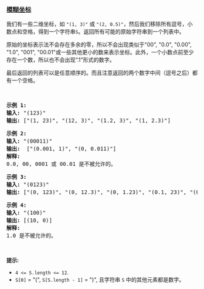 ### [模糊坐标](https://leetcode-cn.com/problems/ambiguous-coordinates)

<p>我们有一些二维坐标，如&nbsp;<code>&quot;(1, 3)&quot;</code>&nbsp;或&nbsp;<code>&quot;(2, 0.5)&quot;</code>，然后我们移除所有逗号，小数点和空格，得到一个字符串<code>S</code>。返回所有可能的原始字符串到一个列表中。</p>

<p>原始的坐标表示法不会存在多余的零，所以不会出现类似于&quot;00&quot;, &quot;0.0&quot;, &quot;0.00&quot;, &quot;1.0&quot;, &quot;001&quot;, &quot;00.01&quot;或一些其他更小的数来表示坐标。此外，一个小数点前至少存在一个数，所以也不会出现&ldquo;.1&rdquo;形式的数字。</p>

<p>最后返回的列表可以是任意顺序的。而且注意返回的两个数字中间（逗号之后）都有一个空格。</p>

<p>&nbsp;</p>

<pre>
<strong>示例 1:</strong>
<strong>输入:</strong> &quot;(123)&quot;
<strong>输出:</strong> [&quot;(1, 23)&quot;, &quot;(12, 3)&quot;, &quot;(1.2, 3)&quot;, &quot;(1, 2.3)&quot;]
</pre>

<pre>
<strong>示例 2:</strong>
<strong>输入:</strong> &quot;(00011)&quot;
<strong>输出:</strong> &nbsp;[&quot;(0.001, 1)&quot;, &quot;(0, 0.011)&quot;]
<strong>解释:</strong> 
0.0, 00, 0001 或 00.01 是不被允许的。
</pre>

<pre>
<strong>示例 3:</strong>
<strong>输入:</strong> &quot;(0123)&quot;
<strong>输出:</strong> [&quot;(0, 123)&quot;, &quot;(0, 12.3)&quot;, &quot;(0, 1.23)&quot;, &quot;(0.1, 23)&quot;, &quot;(0.1, 2.3)&quot;, &quot;(0.12, 3)&quot;]
</pre>

<pre>
<strong>示例 4:</strong>
<strong>输入:</strong> &quot;(100)&quot;
<strong>输出:</strong> [(10, 0)]
<strong>解释:</strong> 
1.0 是不被允许的。
</pre>

<p>&nbsp;</p>

<p><strong>提示: </strong></p>

<ul>
	<li><code>4 &lt;= S.length &lt;= 12</code>.</li>
	<li><code>S[0]</code> = &quot;(&quot;, <code>S[S.length - 1]</code> = &quot;)&quot;, 且字符串&nbsp;<code>S</code>&nbsp;中的其他元素都是数字。</li>
</ul>

<p>&nbsp;</p>
